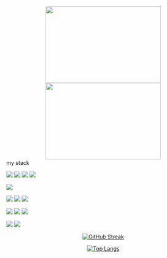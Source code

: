 <div id="header" align="center">
  <img src="https://media1.tenor.com/m/FI9CZRTgweMAAAAd/lain-lain-iwakura.gif" width="300" height="200"/>
  <img src="https://media1.tenor.com/m/s5VJx6jUwAUAAAAC/sealyx-the-pet-girl-of-sakurasou.gif" width="300" height="200"/> 
</div>
<div align="center"> <img src="https://komarev.com/ghpvc/?username=zimnyles&style=flat-square&color=blue" alt=""/> </div>
my stack

<img src="https://img.shields.io/badge/Golang-222222?style=for-the-badge&logo=go&logoColor=#00ADD8"/>  <img src="https://img.shields.io/badge/Fiber-00BFFF?style=for-the-badge&logo=&logoColor=#3366CC"/> <img src="https://img.shields.io/badge/templ-FFFF00?style=for-the-badge&logo=&logoColor=#3366CC"/> <img src="https://img.shields.io/badge/gorm-3f424a?style=for-the-badge&logo=&logoColor=#00ADD8"/> 

<img src="https://img.shields.io/badge/Python-222222?style=for-the-badge&logo=python&logoColor=#3776AB"/>

<img src="https://img.shields.io/badge/PostgreSQL-222222?style=for-the-badge&logo=postgresql&logoColor=#4169E1"/> <img src="https://img.shields.io/badge/mysql-222222?style=for-the-badge&logo=mysql&logoColor=#4169E1"/> <img src="https://img.shields.io/badge/docker-222222?style=for-the-badge&logo=docker&logoColor=#2496ED"/>

<img src="https://img.shields.io/badge/HTML-222222?style=for-the-badge&logo=html5&logoColor=#E34F26"/> <img src="https://img.shields.io/badge/CSS-222222?style=for-the-badge&logo=CSS&logoColor=#663399"/> <img src="https://img.shields.io/badge/HTMX-222222?style=for-the-badge&logo=htmx&logoColor=#3366CC"/>

<img src="https://img.shields.io/badge/git-222222?style=for-the-badge&logo=git&logoColor=#F05032"/> <img src="https://img.shields.io/badge/github-222222?style=for-the-badge&logo=github&logoColor=#181717"/>
<div align="center">
  
[![GitHub Streak](http://github-readme-streak-stats.herokuapp.com?user=zimnyles&theme=dark&background=000000)](https://git.io/streak-stats)

[![Top Langs](https://github-readme-stats.vercel.app/api/top-langs/?username=zimnyles&layout=compact&theme=vision-friendly-dark)](https://github.com/anuraghazra/github-readme-stats)
</div>

